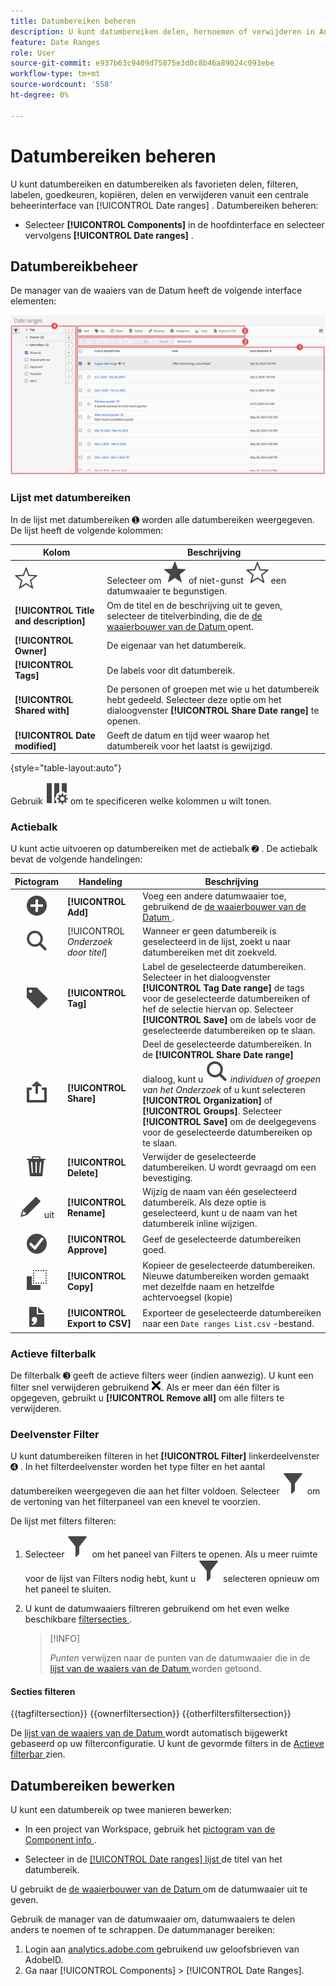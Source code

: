 ```yaml
---
title: Datumbereiken beheren
description: U kunt datumbereiken delen, hernoemen of verwijderen in Analysis Workspace.
feature: Date Ranges
role: User
source-git-commit: e937b63c9409d75875e3d0c8b46a89024c093ebe
workflow-type: tm+mt
source-wordcount: '558'
ht-degree: 0%

---
```


# Datumbereiken beheren


U kunt datumbereiken en datumbereiken als favorieten delen, filteren, labelen, goedkeuren, kopiëren, delen en verwijderen vanuit een centrale beheerinterface van [!UICONTROL Date ranges] . Datumbereiken beheren:

* Selecteer **[!UICONTROL Components]** in de hoofdinterface en selecteer vervolgens **[!UICONTROL Date ranges]** .


## Datumbereikbeheer

De manager van de waaiers van de Datum heeft de volgende interface elementen:

![ de waaiers van de Datum interface ](assets/date-ranges-manager.png)

### Lijst met datumbereiken

In de lijst met datumbereiken ➊ worden alle datumbereiken weergegeven. De lijst heeft de volgende kolommen:

| Kolom | Beschrijving |
| --- | --- | 
| ![ StarOutline ](/help/assets/icons/StarOutline.svg) | Selecteer om ![ Ster ](/help/assets/icons/Star.svg) of niet-gunst ![ StarOutline ](/help/assets/icons/StarOutline.svg) een datumwaaier te begunstigen. |
| **[!UICONTROL Title and description]** | Om de titel en de beschrijving uit te geven, selecteer de titelverbinding, die de [ de waaierbouwer van de Datum ](create.md#date-range-builder) opent. |
| **[!UICONTROL Owner]** | De eigenaar van het datumbereik. |
| **[!UICONTROL Tags]** | De labels voor dit datumbereik. |
| **[!UICONTROL Shared with]** | De personen of groepen met wie u het datumbereik hebt gedeeld. Selecteer deze optie om het dialoogvenster **[!UICONTROL Share Date range]** te openen. |
| **[!UICONTROL Date modified]** | Geeft de datum en tijd weer waarop het datumbereik voor het laatst is gewijzigd. |

{style="table-layout:auto"}

Gebruik ![ ColumnSetting ](/help/assets/icons/ColumnSetting.svg) om te specificeren welke kolommen u wilt tonen.

### Actiebalk

U kunt actie uitvoeren op datumbereiken met de actiebalk ➋ . De actiebalk bevat de volgende handelingen:

| Pictogram | Handeling | Beschrijving |
|:---:|---|---|
| ![ AddCircle ](/help/assets/icons/AddCircle.svg) | **[!UICONTROL Add]** | Voeg een andere datumwaaier toe, gebruikend de [ de waaierbouwer van de Datum ](create.md#date-range-builder). |
| ![ Onderzoek ](/help/assets/icons/Search.svg) | [!UICONTROL *Onderzoek door titel*] | Wanneer er geen datumbereik is geselecteerd in de lijst, zoekt u naar datumbereiken met dit zoekveld. |
| ![ Etiket ](/help/assets/icons/Label.svg) | **[!UICONTROL Tag]** | Label de geselecteerde datumbereiken. Selecteer in het dialoogvenster **[!UICONTROL Tag Date range]** de tags voor de geselecteerde datumbereiken of hef de selectie hiervan op. Selecteer **[!UICONTROL Save]** om de labels voor de geselecteerde datumbereiken op te slaan. |
| ![ Aandeel ](/help/assets/icons/ShareAlt.svg) | **[!UICONTROL Share]** | Deel de geselecteerde datumbereiken. In de **[!UICONTROL Share Date range]** dialoog, kunt u ![ Onderzoek ](/help/assets/icons/Search.svg) *individuen of groepen van het Onderzoek* of u kunt selecteren **[!UICONTROL Organization]** of **[!UICONTROL Groups]**. Selecteer **[!UICONTROL Save]** om de deelgegevens voor de geselecteerde datumbereiken op te slaan. |
| ![ Schrapping ](/help/assets/icons/Delete.svg) | **[!UICONTROL Delete]** | Verwijder de geselecteerde datumbereiken. U wordt gevraagd om een bevestiging. |
| ![ geeft ](/help/assets/icons/Edit.svg) uit | **[!UICONTROL Rename]** | Wijzig de naam van één geselecteerd datumbereik. Als deze optie is geselecteerd, kunt u de naam van het datumbereik inline wijzigen. |
| ![ CheckmarkCircle ](/help/assets/icons/CheckmarkCircle.svg) | **[!UICONTROL Approve]** | Geef de geselecteerde datumbereiken goed. |
| ![ Exemplaar ](/help/assets/icons/Copy.svg) | **[!UICONTROL Copy]** | Kopieer de geselecteerde datumbereiken. Nieuwe datumbereiken worden gemaakt met dezelfde naam en hetzelfde achtervoegsel (kopie) |
| ![ FileCSV ](/help/assets/icons/FileCSV.svg) | **[!UICONTROL Export to CSV]** | Exporteer de geselecteerde datumbereiken naar een `Date ranges List.csv` -bestand. |

### Actieve filterbalk

De filterbalk ➌ geeft de actieve filters weer (indien aanwezig). U kunt een filter snel verwijderen gebruikend ![ CrossSize75 ](/help/assets/icons/CrossSize75.svg). Als er meer dan één filter is opgegeven, gebruikt u **[!UICONTROL Remove all]** om alle filters te verwijderen.

### Deelvenster Filter

U kunt datumbereiken filteren in het **[!UICONTROL Filter]** linkerdeelvenster ➍ . In het filterdeelvenster worden het type filter en het aantal datumbereiken weergegeven die aan het filter voldoen. Selecteer ![ Filter ](/help/assets/icons/Filter.svg) om de vertoning van het filterpaneel van een knevel te voorzien.

De lijst met filters filteren:

1. Selecteer ![ Filter ](/help/assets/icons/Filter.svg) om het paneel van Filters te openen. Als u meer ruimte voor de lijst van Filters nodig hebt, kunt u ![ Filter ](/help/assets/icons/Filter.svg) selecteren opnieuw om het paneel te sluiten.
1. U kunt de datumwaaiers filtreren gebruikend om het even welke beschikbare [ filtersecties ](#filter-sections).

   >[!INFO]
   >
   >*Punten* verwijzen naar de punten van de datumwaaier die in de [ lijst van de waaiers van de Datum ](#date-ranges-list) worden getoond.
   > 

#### Secties filteren

{{tagfiltersection}}
{{ownerfiltersection}}
{{otherfiltersfiltersection}}


De [ lijst van de waaiers van de Datum ](#date-ranges-list) wordt automatisch bijgewerkt gebaseerd op uw filterconfiguratie. U kunt de gevormde filters in de [ Actieve filterbar ](#active-filter-bar) zien.


## Datumbereiken bewerken

U kunt een datumbereik op twee manieren bewerken:

* In een project van Workspace, gebruik het [ pictogram van de Component info ](/help/analyze/analysis-workspace/components/use-components-in-workspace.md#component-info).

* Selecteer in de [[!UICONTROL Date ranges] lijst ](#date-ranges-list) de titel van het datumbereik.

U gebruikt de [ de waaierbouwer van de Datum ](create.md#date-range-builder) om de datumwaaier uit te geven.




Gebruik de manager van de datumwaaier om, datumwaaiers te delen anders te noemen of te schrappen. De datummanager bereiken:

1. Login aan [ analytics.adobe.com ](https://analytics.adobe.com) gebruikend uw geloofsbrieven van AdobeID.
1. Ga naar [!UICONTROL Components] > [!UICONTROL Date Ranges].


<!--

## Interface

![Date Ranges with Example range highlighted.](../assets/date-range-ui.png)

The date range manager includes the following options:

* **Add**: Create a new date range. See [create a date range](create.md) for more information.
* **Search by title**: Search for a date range by title. Results are filtered based on text entered here.
* **Filter**: Filter date ranges using the left column. You can filter by custom tag, owner, created by you, your favorites, approved, or shared with you. You can also search for desired filters.
* **Favorite**: Click the ![star](../assets/star.png) icon next to a date range to add it to your favorites.
* **Customize columns**: Click the ![columns](../assets/columns.png) icon to show or hide columns in the date range manager.

Click the checkbox next to one or more date ranges for more options.

* **Tag**: Apply a tag to all selected date ranges. Tags help you organize date ranges, and let you filter them using the left column.
* **Share**: Share a date range to other Experience Cloud users. If you are a product administrator, you can also share to the entire organization or groups. Date ranges that are shared to other users in your organization include a ![shared](../assets/shared.png) icon next to the title.
* **Delete**: Permanently delete the selected date range(s).
* **Rename**: If a single date range is selected, you can change its title.
* **Approve**: If you are a product admin, you can add a stamp of approval to a date range. Approved date ranges inform users in your organization that they are 'official', differentiating them from date ranges created by other users in your organization. Approved date ranges include a ![approved](../assets/approved.png) icon next to the title.
* **Unapprove**: If you are a product admin and select a date range that is already approved, you can unapprove it.
* **Copy**: Create a copy of the selected date range(s). Copying date ranges appends `(Copy)` to the end of the title of the newly copied date range(s).
* **Export to CSV**: Exports all selected date ranges into a CSV file. Columns in the resulting CSV file include all visible columns in the date range manager.
-->